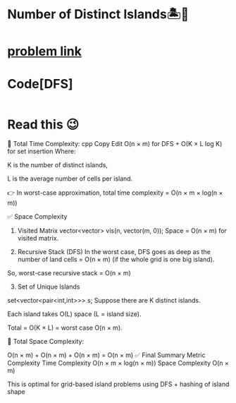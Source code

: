 # Number of Distinct Islands🏝️🕌

# [problem link](https://www.geeksforgeeks.org/problems/number-of-distinct-islands/1)

# Code[DFS]

```c++

```

# Read this 😉
🧠 Total Time Complexity:
cpp
Copy
Edit
O(n × m) for DFS + O(K × L log K) for set insertion
Where:

K is the number of distinct islands,

L is the average number of cells per island.

👉 In worst-case approximation, total time complexity = O(n × m × log(n × m))

✅ Space Complexity
1. Visited Matrix
vector<vector<int>> vis(n, vector<int>(m, 0));
Space = O(n × m) for visited matrix.

2. Recursive Stack (DFS)
In the worst case, DFS goes as deep as the number of land cells = O(n × m) (if the whole grid is one big island).

So, worst-case recursive stack = O(n × m)

3. Set of Unique Islands

set<vector<pair<int,int>>> s;
Suppose there are K distinct islands.

Each island takes O(L) space (L = island size).

Total = O(K × L) = worst case O(n × m).

🧠 Total Space Complexity:

O(n × m) + O(n × m) + O(n × m) = O(n × m)
✅ Final Summary
Metric	Complexity
Time Complexity	O(n × m × log(n × m))
Space Complexity	O(n × m)

This is optimal for grid-based island problems using DFS + hashing of island shape
